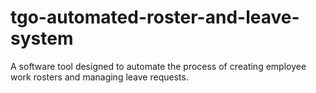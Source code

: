 # tgo-automated-roster-and-leave-system
A software tool designed to automate the process of creating employee work rosters and managing leave requests. 
